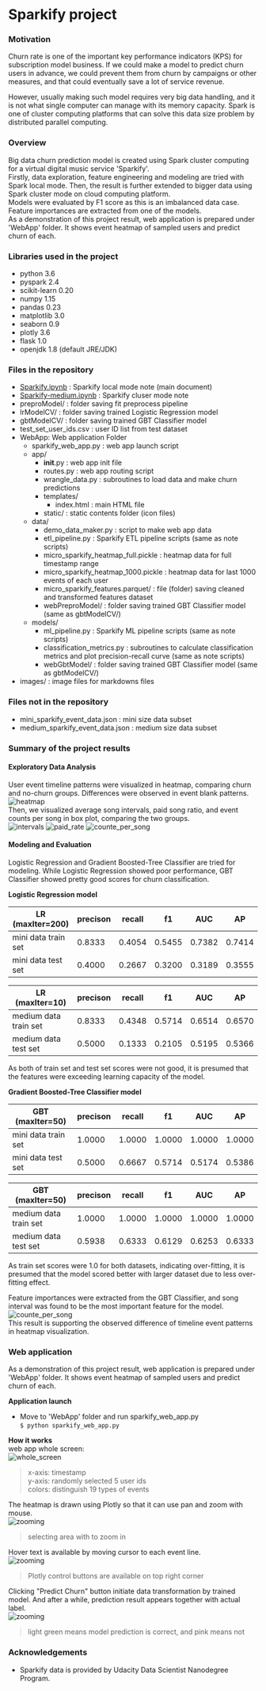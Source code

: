 # Sparkify project
### Motivation
Churn rate is one of the important key performance indicators (KPS) for subscription model business. If we could make a model to predict churn users in advance, we could prevent them from churn by campaigns or other measures, and that could eventually save a lot of service revenue.

However, usually making such model requires very big data handling, and it is not what single computer can manage with its memory capacity. Spark is one of cluster computing platforms that can solve this data size problem by distributed parallel computing.

### Overview
Big data churn prediction model is created using Spark cluster computing for a virtual digital music service 'Sparkify'. <br>Firstly, data exploration, feature engineering and modeling are tried with Spark local mode. Then, the result is further extended to bigger data using Spark cluster mode on cloud computing platform.<br>
Models were evaluated by F1 score as this is an imbalanced data case. Feature importances are extracted from one of the models.<br>
As a demonstration of this project result, web application is prepared under 'WebApp' folder. It shows event heatmap of sampled users and predict churn of each.

### Libraries used in the project
- python 3.6
- pyspark 2.4
- scikit-learn 0.20
- numpy 1.15
- pandas 0.23
- matplotlib 3.0
- seaborn 0.9
- plotly 3.6
- flask 1.0
- openjdk 1.8 (default JRE/JDK)

### Files in the repository
- [Sparkify.ipynb](Sparkify.ipynb) : Sparkify local mode note (main document)
- [Sparkify-medium.ipynb](Sparkify-medium.ipynb) : Sparkify cluser mode note
- preproModel/ : folder saving fit preprocess pipeline
- lrModelCV/ : folder saving trained Logistic Regression model
- gbtModelCV/ : folder saving trained GBT Classifier model
- test_set_user_ids.csv : user ID list from test dataset
- WebApp: Web application Folder
  - sparkify_web_app.py : web app launch script
  - app/
    - __init__.py : web app init file
    - routes.py : web app routing script
    - wrangle_data.py : subroutines to load data and make churn predictions
    - templates/
      - index.html : main HTML file
    - static/ : static contents folder (icon files)
  - data/
    - demo_data_maker.py : script to make web app data
    - etl_pipeline.py : Sparkify ETL pipeline scripts (same as note scripts)
    - micro_sparkify_heatmap_full.pickle : heatmap data for full timestamp range
    - micro_sparkify_heatmap_1000.pickle : heatmap data for last 1000 events of each user
    - micro_sparkify_features.parquet/ : file (folder) saving cleaned and transformed features dataset
    - webPreproModel/ : folder saving trained GBT Classifier model (same as gbtModelCV/)
  - models/
    - ml_pipeline.py : Sparkify ML pipeline scripts (same as note scripts)
    - classification_metrics.py : subroutines to calculate classification metrics and plot precision-recall curve (same as note scripts)
    - webGbtModel/ : folder saving trained GBT Classifier model (same as gbtModelCV/)
- images/ : image files for markdowns files

### Files not in the repository
- mini_sparkify_event_data.json : mini size data subset
- medium_sparkify_event_data.json : medium size data subset

### Summary of the project results
#### Exploratory Data Analysis
User event timeline patterns were visualized in heatmap, comparing churn and no-churn groups. Differences were observed in event blank patterns.
![heatmap](images/sparkify_heatmap.png)<br>
Then, we visualized average song intervals, paid song ratio, and event counts per song in box plot, comparing the two groups.<br>
![intervals](images/sparkify_interval.png)
![paid_rate](images/sparkify_paid_song_rate.png)
![counte_per_song](images/sparkify_event_count_per_song.png)

#### Modeling and Evaluation
Logistic Regression and Gradient Boosted-Tree Classifier are tried for modeling. While Logistic Regression showed poor performance, GBT Classifier showed pretty good scores for churn classification.<br>

**Logistic Regression model**

|LR (maxIter=200)|precison|recall|f1|AUC|AP|
|---|---|---|---|---|---|
|mini data train set|0.8333|0.4054|0.5455|0.7382|0.7414|
|mini data test set|0.4000|0.2667|0.3200|0.3189|0.3555|

|LR (maxIter=10)|precison|recall|f1|AUC|AP|
|---|---|---|---|---|---|
|medium data train set|0.8333|0.4348|0.5714|0.6514|0.6570|
|medium data test set|0.5000|0.1333|0.2105|0.5195|0.5366|

As both of train set and test set scores were not good, it is presumed that the features were exceeding learning capacity of the model.

**Gradient Boosted-Tree Classifier model**

|GBT (maxIter=50)|precison|recall|f1|AUC|AP|
|---|---|---|---|---|---|
|mini data train set|1.0000|1.0000|1.0000|1.0000|1.0000|
|mini data test set|0.5000|0.6667|0.5714|0.5174|0.5386|

|GBT (maxIter=50)|precison|recall|f1|AUC|AP|
|---|---|---|---|---|---|
|medium data train set|1.0000|1.0000|1.0000|1.0000|1.0000|
|medium data test set|0.5938|0.6333|0.6129|0.6253|0.6333|

As train set scores were 1.0 for both datasets, indicating over-fitting, it is presumed that the model scored better with larger dataset due to less over-fitting effect.

Feature importances were extracted from the GBT Classifier, and song interval was found to be the most important feature for the model.<br>
![counte_per_song](images/sparkify_gbt_importances.png)<br>
This result is supporting the observed difference of timeline event patterns in heatmap visualization.

### Web application
As a demonstration of this project result, web application is prepared under 'WebApp' folder. It shows event heatmap of sampled users and predict churn of each.<br>

**Application launch**<br>
- Move to 'WebApp' folder and run sparkify_web_app.py<br>
```$ python sparkify_web_app.py ```

**How it works**<br>
web app whole screen:<br>
![whole_screen](images/web_app_screen1.png)<br>
> x-axis: timestamp<br>
> y-axis: randomly selected 5 user ids<br>
> colors: distinguish 19 types of events

The heatmap is drawn using Plotly so that it can use pan and zoom with mouse.<br>
![zooming](images/web_app_screen2.png)<br>
> selecting area with to zoom in

Hover text is available by moving cursor to each event line.<br>
![zooming](images/web_app_screen3.png)<br>
> Plotly control buttons are available on top right corner

Clicking "Predict Churn" button initiate data transformation by trained model. And after a while, prediction result appears together with actual label.<br>
![zooming](images/web_app_screen4.png)<br>
> light green means model prediction is correct, and pink means not

### Acknowledgements
- Sparkify data is provided by Udacity Data Scientist Nanodegree Program.
